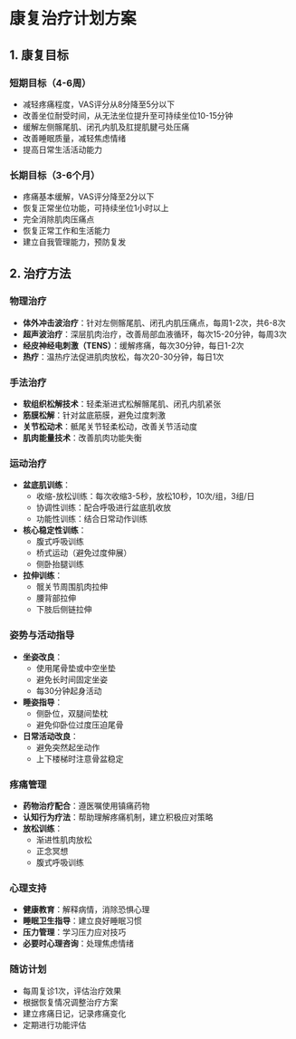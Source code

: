  # 康复治疗计划方案

## 1. 康复目标

### 短期目标（4-6周）
- 减轻疼痛程度，VAS评分从8分降至5分以下
- 改善坐位耐受时间，从无法坐位提升至可持续坐位10-15分钟
- 缓解左侧髂尾肌、闭孔内肌及肛提肌腱弓处压痛
- 改善睡眠质量，减轻焦虑情绪
- 提高日常生活活动能力

### 长期目标（3-6个月）
- 疼痛基本缓解，VAS评分降至2分以下
- 恢复正常坐位功能，可持续坐位1小时以上
- 完全消除肌肉压痛点
- 恢复正常工作和生活能力
- 建立自我管理能力，预防复发

## 2. 治疗方法

### 物理治疗
- **体外冲击波治疗**：针对左侧髂尾肌、闭孔内肌压痛点，每周1-2次，共6-8次
- **超声波治疗**：深层肌肉治疗，改善局部血液循环，每次15-20分钟，每周3次
- **经皮神经电刺激（TENS）**：缓解疼痛，每次30分钟，每日1-2次
- **热疗**：温热疗法促进肌肉放松，每次20-30分钟，每日1次

### 手法治疗
- **软组织松解技术**：轻柔渐进式松解髂尾肌、闭孔内肌紧张
- **筋膜松解**：针对盆底筋膜，避免过度刺激
- **关节松动术**：骶尾关节轻柔松动，改善关节活动度
- **肌肉能量技术**：改善肌肉功能失衡

### 运动治疗
- **盆底肌训练**：
  - 收缩-放松训练：每次收缩3-5秒，放松10秒，10次/组，3组/日
  - 协调性训练：配合呼吸进行盆底肌收放
  - 功能性训练：结合日常动作训练
- **核心稳定性训练**：
  - 腹式呼吸训练
  - 桥式运动（避免过度伸展）
  - 侧卧抬腿训练
- **拉伸训练**：
  - 髋关节周围肌肉拉伸
  - 腰背部拉伸
  - 下肢后侧链拉伸

### 姿势与活动指导
- **坐姿改良**：
  - 使用尾骨垫或中空坐垫
  - 避免长时间固定坐姿
  - 每30分钟起身活动
- **睡姿指导**：
  - 侧卧位，双腿间垫枕
  - 避免仰卧位过度压迫尾骨
- **日常活动改良**：
  - 避免突然起坐动作
  - 上下楼梯时注意骨盆稳定

### 疼痛管理
- **药物治疗配合**：遵医嘱使用镇痛药物
- **认知行为疗法**：帮助理解疼痛机制，建立积极应对策略
- **放松训练**：
  - 渐进性肌肉放松
  - 正念冥想
  - 腹式呼吸训练

### 心理支持
- **健康教育**：解释病情，消除恐惧心理
- **睡眠卫生指导**：建立良好睡眠习惯
- **压力管理**：学习压力应对技巧
- **必要时心理咨询**：处理焦虑情绪

### 随访计划
- 每周复诊1次，评估治疗效果
- 根据恢复情况调整治疗方案
- 建立疼痛日记，记录疼痛变化
- 定期进行功能评估